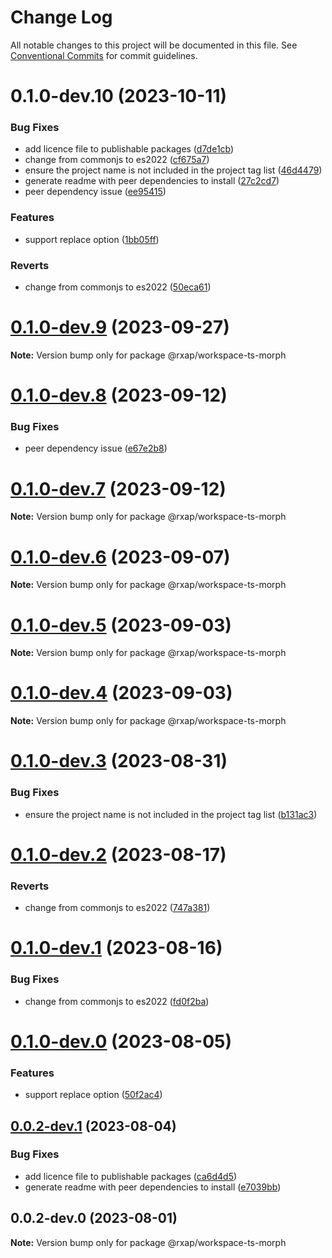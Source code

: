 # Change Log

All notable changes to this project will be documented in this file.
See [Conventional Commits](https://conventionalcommits.org) for commit guidelines.

# 0.1.0-dev.10 (2023-10-11)

### Bug Fixes

- add licence file to publishable packages ([d7de1cb](https://gitlab.com/rxap/packages/commit/d7de1cb9db1bd1628f37084e3b0ffd1755aa75f6))
- change from commonjs to es2022 ([cf675a7](https://gitlab.com/rxap/packages/commit/cf675a7254de9ce4b269264df59794dd42fcbd8b))
- ensure the project name is not included in the project tag list ([46d4479](https://gitlab.com/rxap/packages/commit/46d44798258ea1b20df9d4408b9c0809f55027b2))
- generate readme with peer dependencies to install ([27c2cd7](https://gitlab.com/rxap/packages/commit/27c2cd7d98f0c8a499b8c30719f49d69e4970ae9))
- peer dependency issue ([ee95415](https://gitlab.com/rxap/packages/commit/ee95415370d9ef2396916d6c25061a0df791034a))

### Features

- support replace option ([1bb05ff](https://gitlab.com/rxap/packages/commit/1bb05ffb5caf8904bb7833639844b0ae7795a80f))

### Reverts

- change from commonjs to es2022 ([50eca61](https://gitlab.com/rxap/packages/commit/50eca61e9a89388d1cfeefb8b1029b302b6f307e))

# [0.1.0-dev.9](https://gitlab.com/rxap/packages/compare/@rxap/workspace-ts-morph@0.1.0-dev.8...@rxap/workspace-ts-morph@0.1.0-dev.9) (2023-09-27)

**Note:** Version bump only for package @rxap/workspace-ts-morph

# [0.1.0-dev.8](https://gitlab.com/rxap/packages/compare/@rxap/workspace-ts-morph@0.1.0-dev.7...@rxap/workspace-ts-morph@0.1.0-dev.8) (2023-09-12)

### Bug Fixes

- peer dependency issue ([e67e2b8](https://gitlab.com/rxap/packages/commit/e67e2b8eb884b598536d16c2c544a9ad9be5b53e))

# [0.1.0-dev.7](https://gitlab.com/rxap/packages/compare/@rxap/workspace-ts-morph@0.1.0-dev.6...@rxap/workspace-ts-morph@0.1.0-dev.7) (2023-09-12)

**Note:** Version bump only for package @rxap/workspace-ts-morph

# [0.1.0-dev.6](https://gitlab.com/rxap/packages/compare/@rxap/workspace-ts-morph@0.1.0-dev.5...@rxap/workspace-ts-morph@0.1.0-dev.6) (2023-09-07)

**Note:** Version bump only for package @rxap/workspace-ts-morph

# [0.1.0-dev.5](https://gitlab.com/rxap/packages/compare/@rxap/workspace-ts-morph@0.1.0-dev.4...@rxap/workspace-ts-morph@0.1.0-dev.5) (2023-09-03)

**Note:** Version bump only for package @rxap/workspace-ts-morph

# [0.1.0-dev.4](https://gitlab.com/rxap/packages/compare/@rxap/workspace-ts-morph@0.1.0-dev.3...@rxap/workspace-ts-morph@0.1.0-dev.4) (2023-09-03)

**Note:** Version bump only for package @rxap/workspace-ts-morph

# [0.1.0-dev.3](https://gitlab.com/rxap/packages/compare/@rxap/workspace-ts-morph@0.1.0-dev.2...@rxap/workspace-ts-morph@0.1.0-dev.3) (2023-08-31)

### Bug Fixes

- ensure the project name is not included in the project tag list ([b131ac3](https://gitlab.com/rxap/packages/commit/b131ac3bd92b3b8799d62f15bbd30a1997d7c753))

# [0.1.0-dev.2](https://gitlab.com/rxap/packages/compare/@rxap/workspace-ts-morph@0.1.0-dev.1...@rxap/workspace-ts-morph@0.1.0-dev.2) (2023-08-17)

### Reverts

- change from commonjs to es2022 ([747a381](https://gitlab.com/rxap/packages/commit/747a381a090f0a276cf363da61bb19ed0c9cb5b7))

# [0.1.0-dev.1](https://gitlab.com/rxap/packages/compare/@rxap/workspace-ts-morph@0.1.0-dev.0...@rxap/workspace-ts-morph@0.1.0-dev.1) (2023-08-16)

### Bug Fixes

- change from commonjs to es2022 ([fd0f2ba](https://gitlab.com/rxap/packages/commit/fd0f2bae24eae7c854e96f630076cd5598c30be6))

# [0.1.0-dev.0](https://gitlab.com/rxap/packages/compare/@rxap/workspace-ts-morph@0.0.2-dev.1...@rxap/workspace-ts-morph@0.1.0-dev.0) (2023-08-05)

### Features

- support replace option ([50f2ac4](https://gitlab.com/rxap/packages/commit/50f2ac4d89017027c51a51223cd58a466edef1d0))

## [0.0.2-dev.1](https://gitlab.com/rxap/packages/compare/@rxap/workspace-ts-morph@0.0.2-dev.0...@rxap/workspace-ts-morph@0.0.2-dev.1) (2023-08-04)

### Bug Fixes

- add licence file to publishable packages ([ca6d4d5](https://gitlab.com/rxap/packages/commit/ca6d4d509a743b89bad5ed7ae935d3007231705a))
- generate readme with peer dependencies to install ([e7039bb](https://gitlab.com/rxap/packages/commit/e7039bb5e86ffeadfe7cc92d5fc71d32f8efb4fb))

## 0.0.2-dev.0 (2023-08-01)

**Note:** Version bump only for package @rxap/workspace-ts-morph
